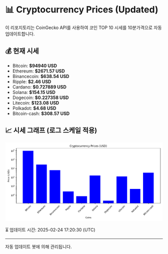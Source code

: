 
# 📊 Cryptocurrency Prices (Updated)

이 리포지토리는 CoinGecko API를 사용하여 코인 TOP 10 시세를 10분가격으로 자동 업데이트합니다.

## 💰 현재 시세
- Bitcoin: **$94940 USD**
- Ethereum: **$2671.57 USD**
- Binancecoin: **$638.54 USD**
- Ripple: **$2.46 USD**
- Cardano: **$0.727889 USD**
- Solana: **$154.15 USD**
- Dogecoin: **$0.227358 USD**
- Litecoin: **$123.08 USD**
- Polkadot: **$4.68 USD**
- Bitcoin-cash: **$308.57 USD**

## 📈 시세 그래프 (로그 스케일 적용)
![Crypto Prices](crypto_prices.png)

⏳ 업데이트 시간: 2025-02-24 17:20:30 (UTC)

---
자동 업데이트 봇에 의해 관리됩니다.
